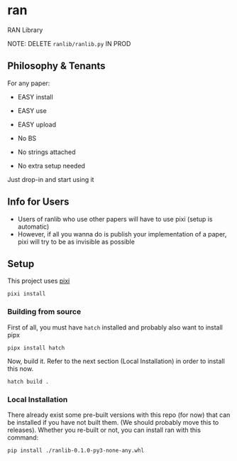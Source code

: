 # ran

RAN Library

NOTE: DELETE `ranlib/ranlib.py` IN PROD

## Philosophy & Tenants

For any paper:

- EASY install
- EASY use
- EASY upload

- No BS
- No strings attached
- No extra setup needed

Just drop-in and start using it

## Info for Users

- Users of ranlib who use other papers will have to use pixi (setup is automatic)
- However, if all you wanna do is publish your implementation of a paper, pixi will try to be as invisible as possible

## Setup

This project uses [pixi](https://pixi.sh)

```
pixi install
```

### Building from source

First of all, you must have `hatch` installed and probably also want to install pipx
```
pipx install hatch
```

Now, build it. Refer to the next section (Local Installation) in order to install this now.
```
hatch build .
```

### Local Installation

There already exist some pre-built versions with this repo (for now) that can be installed if you have not built them. (We should probably move this to releases). Whether you re-built or not, you can install ran with this command:
```
pip install ./ranlib-0.1.0-py3-none-any.whl
```